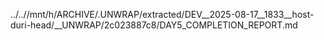 ../..//mnt/h/ARCHIVE/.UNWRAP/extracted/DEV__2025-08-17__1833__host-duri-head/__UNWRAP/2c023887c8/DAY5_COMPLETION_REPORT.md